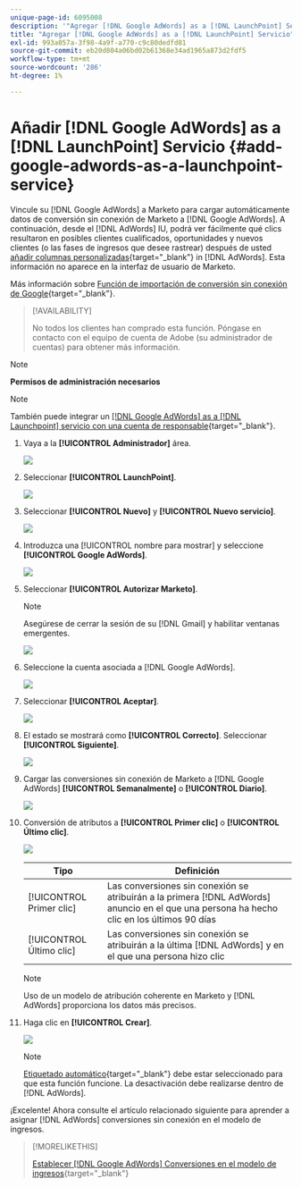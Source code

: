 ```yaml
---
unique-page-id: 6095008
description: '"Agregar [!DNL Google AdWords] as a [!DNL LaunchPoint] Servicio: Documentos de Marketo: documentación del producto'
title: "Agregar [!DNL Google AdWords] as a [!DNL LaunchPoint] Servicio"
exl-id: 993a057a-3f98-4a9f-a770-c9c80dedfd81
source-git-commit: eb20d804a06bd02b61368e34ad1965a873d2fdf5
workflow-type: tm+mt
source-wordcount: '286'
ht-degree: 1%

---
```


# Añadir [!DNL Google AdWords] as a [!DNL LaunchPoint] Servicio {#add-google-adwords-as-a-launchpoint-service}

Vincule su [!DNL Google AdWords] a Marketo para cargar automáticamente datos de conversión sin conexión de Marketo a [!DNL Google AdWords]. A continuación, desde el [!DNL AdWords] IU, podrá ver fácilmente qué clics resultaron en posibles clientes cualificados, oportunidades y nuevos clientes (o las fases de ingresos que desee rastrear) después de usted [añadir columnas personalizadas](https://support.google.com/adwords/answer/3073556){target="_blank"} in [!DNL AdWords]. Esta información no aparece en la interfaz de usuario de Marketo.

Más información sobre [Función de importación de conversión sin conexión de Google](https://support.google.com/adwords/answer/2998031?hl=en){target="_blank"}.

>[!AVAILABILITY]
>
>No todos los clientes han comprado esta función. Póngase en contacto con el equipo de cuenta de Adobe (su administrador de cuentas) para obtener más información.

>[!NOTE]
>
>**Permisos de administración necesarios**

>[!NOTE]
>
>También puede integrar un [[!DNL Google AdWords] as a [!DNL Launchpoint] servicio con una cuenta de responsable](/help/marketo/product-docs/administration/additional-integrations/add-google-adwords-as-a-launchpoint-service-with-a-manager-account.md){target="_blank"}.

1. Vaya a la **[!UICONTROL Administrador]** área.

   ![](assets/add-google-adwords-as-a-launchpoint-service-1.png)

1. Seleccionar **[!UICONTROL LaunchPoint]**.

   ![](assets/add-google-adwords-as-a-launchpoint-service-2.png)

1. Seleccionar **[!UICONTROL Nuevo]** y **[!UICONTROL Nuevo servicio]**.

   ![](assets/add-google-adwords-as-a-launchpoint-service-3.png)

1. Introduzca una [!UICONTROL nombre para mostrar] y seleccione **[!UICONTROL Google AdWords]**.

   ![](assets/add-google-adwords-as-a-launchpoint-service-4.png)

1. Seleccionar **[!UICONTROL Autorizar Marketo]**.

   >[!NOTE]
   >
   >Asegúrese de cerrar la sesión de su [!DNL Gmail] y habilitar ventanas emergentes.

   ![](assets/add-google-adwords-as-a-launchpoint-service-5.png)

1. Seleccione la cuenta asociada a [!DNL Google AdWords].

   ![](assets/add-google-adwords-as-a-launchpoint-service-6.png)

1. Seleccionar **[!UICONTROL Aceptar]**.

   ![](assets/add-google-adwords-as-a-launchpoint-service-7.png)

1. El estado se mostrará como **[!UICONTROL Correcto]**. Seleccionar **[!UICONTROL Siguiente]**.

   ![](assets/add-google-adwords-as-a-launchpoint-service-8.png)

1. Cargar las conversiones sin conexión de Marketo a [!DNL Google AdWords] **[!UICONTROL Semanalmente]** o **[!UICONTROL Diario]**.

   ![](assets/add-google-adwords-as-a-launchpoint-service-9.png)

1. Conversión de atributos a **[!UICONTROL Primer clic]** o **[!UICONTROL Último clic]**.

   ![](assets/add-google-adwords-as-a-launchpoint-service-10.png)

   | Tipo | Definición |
   |---|---|
   | [!UICONTROL Primer clic] | Las conversiones sin conexión se atribuirán a la primera [!DNL AdWords] anuncio en el que una persona ha hecho clic en los últimos 90 días |
   | [!UICONTROL Último clic] | Las conversiones sin conexión se atribuirán a la última [!DNL AdWords] y en el que una persona hizo clic |

   >[!NOTE]
   >
   >Uso de un modelo de atribución coherente en Marketo y [!DNL AdWords] proporciona los datos más precisos.

1. Haga clic en **[!UICONTROL Crear]**.

   ![](assets/add-google-adwords-as-a-launchpoint-service-11.png)

   >[!NOTE]
   >
   >[Etiquetado automático](https://support.google.com/adwords/answer/1752125?hl=en){target="_blank"} debe estar seleccionado para que esta función funcione. La desactivación debe realizarse dentro de [!DNL AdWords].

¡Excelente! Ahora consulte el artículo relacionado siguiente para aprender a asignar [!DNL AdWords] conversiones sin conexión en el modelo de ingresos.

>[!MORELIKETHIS]
>
>[Establecer [!DNL Google AdWords] Conversiones en el modelo de ingresos](/help/marketo/product-docs/reporting/revenue-cycle-analytics/revenue-cycle-models/set-google-adwords-conversions-in-the-revenue-model.md){target="_blank"}
